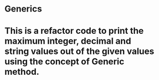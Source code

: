 # Generics
# This is a refactor code to print the maximum integer, decimal and string values out of the given values using the concept of Generic method.
